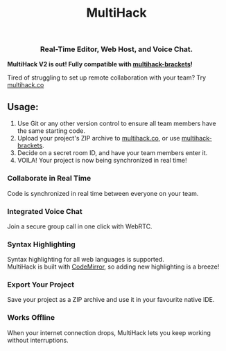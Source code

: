 <h1 align="center">
  <br>
  MultiHack
  <br>
  <br>
</h1>
<h3 align="center">Real-Time Editor, Web Host, and Voice Chat.</h3>

<b>MultiHack V2 is out! Fully compatible with <a href="https://github.com/RationalCoding/multihack-brackets">multihack-brackets</a>!</b>

Tired of struggling to set up remote collaboration with your team? Try <a href="https://rationalcoding.github.io/multihack-web/">multihack.co</a>

## Usage:
1. Use Git or any other version control to ensure all team members have the same starting code.  
2. Upload your project's ZIP archive to <a href="https://rationalcoding.github.io/multihack-web/">multihack.co</a>, or use <a href="https://github.com/RationalCoding/multihack-brackets">multihack-brackets</a>.
3. Decide on a secret room ID, and have your team members enter it.
4. VOILA! Your project is now being synchronized in real time!

### Collaborate in Real Time  
Code is synchronized in real time between everyone on your team.  

### Integrated Voice Chat
Join a secure group call in one click with WebRTC.

### Syntax Highlighting
Syntax highlighting for all web languages is supported.  
MultiHack is built with <a href="https://github.com/codemirror/CodeMirror">CodeMirror</a>, so adding new highlighting is a breeze!  

### Export Your Project
Save your project as a ZIP archive and use it in your favourite native IDE.  

### Works Offline
When your internet connection drops, MultiHack lets you keep working without interruptions.  
